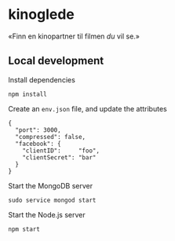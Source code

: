 kinoglede
=========

«Finn en kinopartner til filmen *du* vil se.»

## Local development
Install dependencies

    npm install

Create an `env.json` file, and update the attributes

    {
      "port": 3000,
      "compressed": false,
      "facebook": {
        "clientID":     "foo",
        "clientSecret": "bar"
      }
    }

Start the MongoDB server

    sudo service mongod start

Start the Node.js server

    npm start
